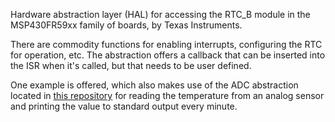 Hardware abstraction layer (HAL) for accessing the RTC_B module in the MSP430FR59xx family of boards, by Texas Instruments.

There are commodity functions for enabling interrupts, configuring the RTC for operation, etc. The abstraction offers a callback that can be inserted into the ISR when it's called, but that needs to be user defined.

One example is offered, which also makes use of the ADC abstraction located in [this repository](https://github.com/joaogpd/ADC-MSP430FR59xx) for reading the temperature from an analog sensor and printing the value to standard output every minute.